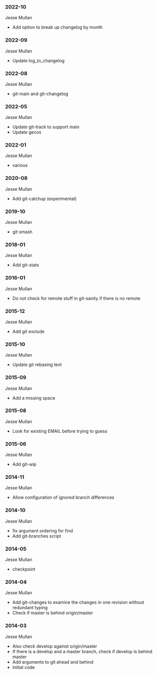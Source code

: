 ### 2022-10
Jesse Mullan
* Add option to break up changelog by month

### 2022-09
Jesse Mullan
* Update log_to_changelog

### 2022-08
Jesse Mullan
* git-main and git-changelog

### 2022-05
Jesse Mullan
* Update git-track to support main
* Update gecos

### 2022-01
Jesse Mullan
* various

### 2020-08
Jesse Mullan
* Add git-catchup (experimental)

### 2019-10
Jesse Mullan
* git smash

### 2018-01
Jesse Mullan
* Add git-stats

### 2016-01
Jesse Mullan
* Do not check for remote stuff in git-sanity if there is no remote

### 2015-12
Jesse Mullan
* Add git exclude

### 2015-10
Jesse Mullan
* Update git rebasing text

### 2015-09
Jesse Mullan
* Add a missing space

### 2015-08
Jesse Mullan
* Look for existing EMAIL before trying to guess

### 2015-06
Jesse Mullan
* Add git-wip

### 2014-11
Jesse Mullan
* Allow configuration of ignored branch differences

### 2014-10
Jesse Mullan
* fix argument ordering for find
* Add git-branches script

### 2014-05
Jesse Mullan
* checkpoint

### 2014-04
Jesse Mullan
* Add git-changes to examine the changes in one revision without redundant typing
* Check if master is behind origin/master

### 2014-03
Jesse Mullan
* Also check develop against origin/master
* If there is a develop and a master branch, check if develop is behind master
* Add arguments to git ahead and behind
* Initial code

